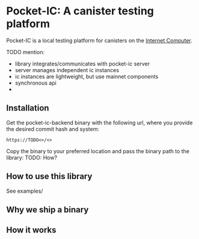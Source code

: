 # Pocket-IC: A canister testing platform

Pocket-IC is a local testing platform for canisters on the [Internet Computer](https://internetcomputer.org/). 

TODO mention:
- library integrates/communicates with pocket-ic server
- server manages independent ic instances
- ic instances are lightweight, but use mainnet components
- synchronous api
- 

## Installation

Get the pocket-ic-backend binary with the following url, where you provide the desired commit hash and system: 

`https://TODO<>/<>`

Copy the binary to your preferred location and pass the binary path to the library: TODO: How? 

## How to use this library

See examples/

## Why we ship a binary

## How it works
